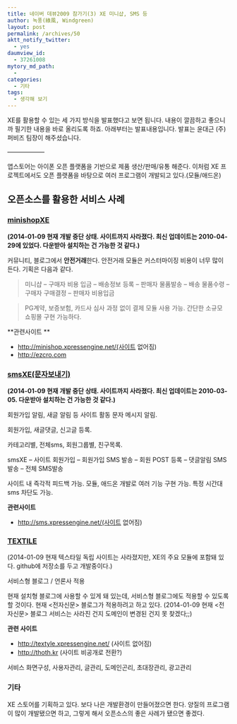 ```yaml
---
title: 네이버 데뷰2009 참가기(3) XE 미니샵, SMS 등
author: 녹풍(綠風, Windgreen)
layout: post
permalink: /archives/50
aktt_notify_twitter:
  - yes
daumview_id:
  - 37261008
mytory_md_path:
  - 
categories:
  - 기타
tags:
  - 생각해 보기
---
```

XE를 활용할 수 있는 세 가지 방식을 발표했다고 보면 됩니다. 내용이 깔끔하고 좋으니까 필기한 내용을 바로 올리도록 하죠. 아래부터는 발표내용입니다. 발표는 윤대근 (주)퍼비즈 팀장이 해주셨습니다.

&#8212;&#8212;&#8212;&#8212;&#8212;&#8212;

앱스토어는 아이폰 오픈 플랫폼을 기반으로 제품 생산/판매/유통 해준다. 이처럼 XE 프로젝트에서도 오픈 플랫폼을 바탕으로 여러 프로그램이 개발되고 있다.(모듈/애드온)

## <span style="font-weight: bold;">오픈소스를 활용한 서비스 사례</span>

### <a href="http://www.xpressengine.com/index.php?mid=download&search_keyword=minishop&package_srl=18325946" target="_blank">minishopXE</a>

**(2014-01-09 현재 개발 중단 상태. 사이트까지 사라졌다. 최신 업데이트는 2010-04-29에 있었다. **다운받아 설치하는 건 가능한 것 같다.**)**

커뮤니티, 블로그에서 **안전거래**한다. 안전거래 모듈은 커스터마이징 비용이 너무 많이 든다. 기획은 다음과 같다.

> 미니샵 &#8211; 구매자 비용 입금 &#8211; 배송정보 등록 &#8211; 판매자 물품발송 &#8211; 배송 물품수령 &#8211; 구매자 구매결정 &#8211; 판매자 비용입금

> PG계약, 보증보험, 카드사 심사 과정 없이 결제 모듈 사용 가능. 간단한 소규모 쇼핑몰 구현 가능하다.

**관련사이트 **

*   http://minishop.xpressengine.net/(사이트 없어짐)
*   <a href="http://ezcro.com" target="_blank">http://ezcro.com</a>

### <a href="http://www.xpressengine.com/?act=&vid=&mid=download&category_srl=&search_keyword=smsXE" target="_blank">smsXE(문자보내기)</a>

**(2014-01-09 현재 개발 중단 상태. 사이트까지 사라졌다. 최신 업데이트는 2010-03-05. **다운받아 설치하는 건 가능한 것 같다.**)**

회원가입 알림, 새글 알림 등 사이트 활동 문자 메시지 알림.

회원가입, 새글댓글, 신고글 등록.

카테고리별, 전체sms, 회원그룹별, 친구목록.

smsXE &#8211; 사이트 회원가입 &#8211; 회원가입 SMS 발송 &#8211; 회원 POST 등록 &#8211; 댓글알림 SMS발송 &#8211; 전체 SMS발송

사이트 내 즉각적 피드백 가능. 모듈, 애드온 개발로 여러 기능 구현 가능. 특정 시간대 sms 차단도 가능.

**관련사이트**

*   http://sms.xpressengine.net/(사이트 없어짐)

### <a href="http://www.xpressengine.com/module" target="_blank">TEXTILE</a>

(2014-01-09 현재 텍스타일 독립 사이트는 사라졌지만, XE의 주요 모듈에 포함돼 있다. github에 저장소를 두고 개발중이다.)

서비스형 블로그 / 언론사 적용

현재 설치형 블로그에 사용할 수 있게 돼 있는데, 서비스형 블로그에도 적용할 수 있도록 할 것이다. 현재 <전자신문> 블로그가 적용하려고 하고 있다. (2014-01-09 현재 <전자신문> 블로그 서비스는 사라진 건지 도메인이 변경된 건지 못 찾겠다;;)

**관련 사이트**

*   http://textyle.xpressengine.net/ (사이트 없어짐)
*   http://thoth.kr (사이트 비공개로 전환?)

서비스 화면구성, 사용자관리, 글관리, 도메인곤리, 초대장관리, 광고관리

### 기타

XE 스토어를 기획하고 있다. 보다 나은 개발환경이 만들어졌으면 한다. 양질의 프로그램이 많이 개발됐으면 하고, 그렇게 해서 오픈소스의 좋은 사례가 됐으면 좋겠다.